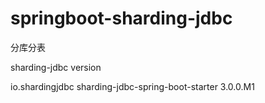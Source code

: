# springboot-sharding-jdbc
分库分表

sharding-jdbc version 

<dependency>
      <groupId>io.shardingjdbc</groupId>
      <artifactId>sharding-jdbc-spring-boot-starter</artifactId>
      <version>3.0.0.M1</version>
</dependency>
